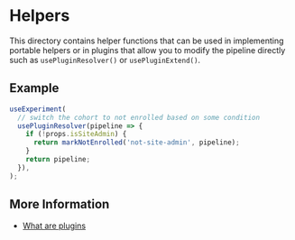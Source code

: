 # Helpers

This directory contains helper functions that can be used in implementing portable helpers or in plugins that allow you to modify the pipeline directly such as `usePluginResolver()` or `usePluginExtend()`.

## Example

```typescript
useExperiment(
  // switch the cohort to not enrolled based on some condition
  usePluginResolver(pipeline => {
    if (!props.isSiteAdmin) {
      return markNotEnrolled('not-site-admin', pipeline);
    }
    return pipeline;
  }),
);
```

## More Information

- [What are plugins](../../docs/03-plugins.tsx)
